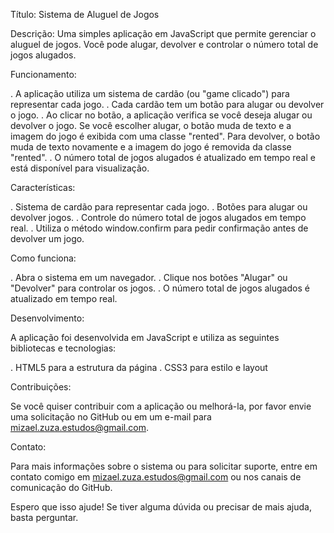 Título: Sistema de Aluguel de Jogos

Descrição: Uma simples aplicação em JavaScript que permite gerenciar o aluguel de jogos. Você pode alugar, devolver e controlar o número total de jogos alugados.

Funcionamento:

. A aplicação utiliza um sistema de cardão (ou "game clicado") para representar cada jogo.
. Cada cardão tem um botão para alugar ou devolver o jogo.
. Ao clicar no botão, a aplicação verifica se você deseja alugar ou devolver o jogo. Se você escolher alugar, o botão muda de texto e a imagem do jogo é exibida com uma classe "rented". Para devolver, o botão muda de texto novamente e a imagem do jogo é removida da classe "rented".
. O número total de jogos alugados é atualizado em tempo real e está disponível para visualização.

Características:

. Sistema de cardão para representar cada jogo.
. Botões para alugar ou devolver jogos.
. Controle do número total de jogos alugados em tempo real.
. Utiliza o método window.confirm para pedir confirmação antes de devolver um jogo.

Como funciona:

. Abra o sistema em um navegador.
. Clique nos botões "Alugar" ou "Devolver" para controlar os jogos.
. O número total de jogos alugados é atualizado em tempo real.

Desenvolvimento:

A aplicação foi desenvolvida em JavaScript e utiliza as seguintes bibliotecas e tecnologias:

. HTML5 para a estrutura da página
. CSS3 para estilo e layout

Contribuições:

Se você quiser contribuir com a aplicação ou melhorá-la, por favor envie uma solicitação no GitHub ou em um e-mail para mizael.zuza.estudos@gmail.com.

Contato:

Para mais informações sobre o sistema ou para solicitar suporte, entre em contato comigo em mizael.zuza.estudos@gmail.com ou nos canais de comunicação do GitHub.

Espero que isso ajude! Se tiver alguma dúvida ou precisar de mais ajuda, basta perguntar.
